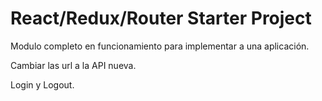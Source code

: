 # React/Redux/Router Starter Project

Modulo completo en funcionamiento para implementar a una aplicación.

Cambiar las url a la API nueva.

Login y Logout.